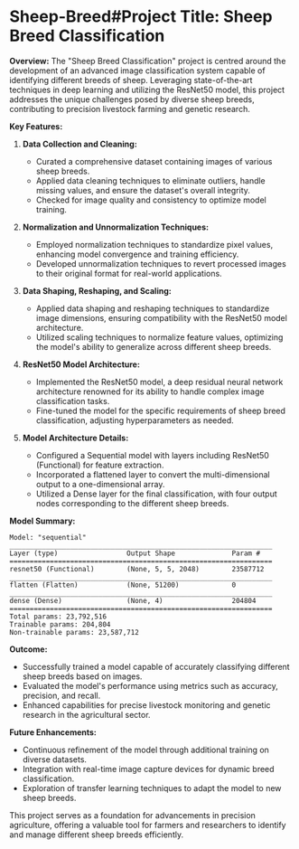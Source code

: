 # Sheep-Breed#**Project Title: Sheep Breed Classification**

**Overview:**
The "Sheep Breed Classification" project is centred around the development of an advanced image classification system capable of identifying different breeds of sheep. Leveraging state-of-the-art techniques in deep learning and utilizing the ResNet50 model, this project addresses the unique challenges posed by diverse sheep breeds, contributing to precision livestock farming and genetic research.

**Key Features:**

1. **Data Collection and Cleaning:**
   - Curated a comprehensive dataset containing images of various sheep breeds.
   - Applied data cleaning techniques to eliminate outliers, handle missing values, and ensure the dataset's overall integrity.
   - Checked for image quality and consistency to optimize model training.

2. **Normalization and Unnormalization Techniques:**
   - Employed normalization techniques to standardize pixel values, enhancing model convergence and training efficiency.
   - Developed unnormalization techniques to revert processed images to their original format for real-world applications.

3. **Data Shaping, Reshaping, and Scaling:**
   - Applied data shaping and reshaping techniques to standardize image dimensions, ensuring compatibility with the ResNet50 model architecture.
   - Utilized scaling techniques to normalize feature values, optimizing the model's ability to generalize across different sheep breeds.

4. **ResNet50 Model Architecture:**
   - Implemented the ResNet50 model, a deep residual neural network architecture renowned for its ability to handle complex image classification tasks.
   - Fine-tuned the model for the specific requirements of sheep breed classification, adjusting hyperparameters as needed.

5. **Model Architecture Details:**
   - Configured a Sequential model with layers including ResNet50 (Functional) for feature extraction.
   - Incorporated a flattened layer to convert the multi-dimensional output to a one-dimensional array.
   - Utilized a Dense layer for the final classification, with four output nodes corresponding to the different sheep breeds.

**Model Summary:**
```
Model: "sequential"
_________________________________________________________________
Layer (type)                 Output Shape              Param #   
=================================================================
resnet50 (Functional)        (None, 5, 5, 2048)        23587712  
_________________________________________________________________
flatten (Flatten)            (None, 51200)             0         
_________________________________________________________________
dense (Dense)                (None, 4)                 204804    
=================================================================
Total params: 23,792,516
Trainable params: 204,804
Non-trainable params: 23,587,712
```

**Outcome:**
- Successfully trained a model capable of accurately classifying different sheep breeds based on images.
- Evaluated the model's performance using metrics such as accuracy, precision, and recall.
- Enhanced capabilities for precise livestock monitoring and genetic research in the agricultural sector.

**Future Enhancements:**
- Continuous refinement of the model through additional training on diverse datasets.
- Integration with real-time image capture devices for dynamic breed classification.
- Exploration of transfer learning techniques to adapt the model to new sheep breeds.

This project serves as a foundation for advancements in precision agriculture, offering a valuable tool for farmers and researchers to identify and manage different sheep breeds efficiently.
